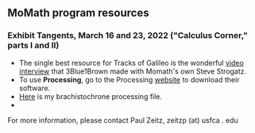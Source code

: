 <h2> MoMath program resources</h2>

<h3> Exhibit Tangents, March 16 and 23, 2022 ("Calculus Corner," parts I and II)</h3>

* The single best resource for Tracks of Galileo is the wonderful [video interview](https://www.youtube.com/watch?v=Cld0p3a43fU) that 3Blue1Brown made with Momath's own Steve Strogatz.
* To use **Processing**, go to the Processing [website](https://processing.org) to download their software.
* [Here](momathFiles/descent_220311.pde) is my brachistochrone processing file.
* 





For more information, please contact Paul Zeitz, zeitzp (at) usfca . edu





